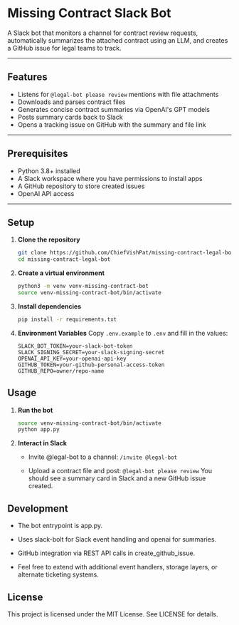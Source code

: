 # Missing Contract Slack Bot

A Slack bot that monitors a channel for contract review requests, automatically summarizes the attached contract using an LLM, and creates a GitHub issue for legal teams to track.

---

## Features

- Listens for `@legal-bot please review` mentions with file attachments  
- Downloads and parses contract files  
- Generates concise contract summaries via OpenAI's GPT models  
- Posts summary cards back to Slack  
- Opens a tracking issue on GitHub with the summary and file link  

---

## Prerequisites

- Python 3.8+ installed  
- A Slack workspace where you have permissions to install apps  
- A GitHub repository to store created issues  
- OpenAI API access  

---

## Setup

1. **Clone the repository**

   ```bash
   git clone https://github.com/ChiefVishPat/missing-contract-legal-bot.git
   cd missing-contract-legal-bot
   ```


2. **Create a virtual environment**
    ```bash
    python3 -m venv venv-missing-contract-bot
    source venv-missing-contract-bot/bin/activate
    ```

3. **Install dependencies**
    ```bash
    pip install -r requirements.txt
    
4. **Environment Variables**
    Copy `.env.example` to `.env` and fill in the values:

    ```dotenv
    SLACK_BOT_TOKEN=your-slack-bot-token
    SLACK_SIGNING_SECRET=your-slack-signing-secret
    OPENAI_API_KEY=your-openai-api-key
    GITHUB_TOKEN=your-github-personal-access-token
    GITHUB_REPO=owner/repo-name
    ```

## Usage

1. **Run the bot**
    ```bash
    source venv-missing-contract-bot/bin/activate
    python app.py
    ```

2. **Interact in Slack**
    - Invite @legal-bot to a channel:
    `/invite @legal-bot`

    - Upload a contract file and post:
    `@legal-bot please review`
    You should see a summary card in Slack and a new GitHub issue created.

## Development
- The bot entrypoint is app.py.

- Uses slack-bolt for Slack event handling and openai for summaries.

- GitHub integration via REST API calls in create_github_issue.

- Feel free to extend with additional event handlers, storage layers, or alternate ticketing systems.

## License
This project is licensed under the MIT License. See LICENSE for details.